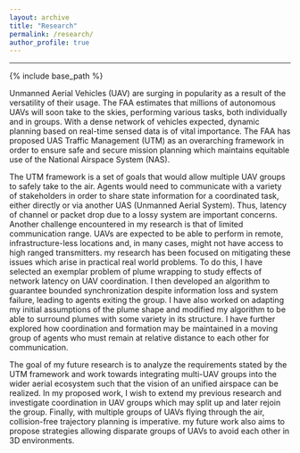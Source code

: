 ```yaml
---
layout: archive
title: "Research"
permalink: /research/
author_profile: true
---
```

<hr style="height:1px;border:none;color:#333;background-color:#333;"/>
{% include base_path %}

Unmanned Aerial Vehicles (UAV) are surging in popularity as a result of the versatility of their usage. The FAA estimates that millions of autonomous UAVs will soon take to the skies, performing various tasks, both individually and in groups. With a dense network of vehicles expected, dynamic planning based on real-time sensed data is of vital importance. The FAA has proposed UAS Traffic Management (UTM) as an overarching framework in order to ensure safe and secure mission planning which maintains equitable use of the National Airspace System (NAS). 

The UTM framework is a set of goals that would allow multiple UAV groups to safely take to the air. Agents would need to communicate with a variety of stakeholders in order to share state information for a coordinated task, either directly or via another UAS (Unmanned Aerial System). Thus, latency of channel or packet drop due to a lossy system are important concerns. Another challenge encountered in my research is that of limited communication range. UAVs are expected to be able to perform in remote, infrastructure-less locations and, in many cases, might not have access to high ranged transmitters. my research has been focused on mitigating these issues which arise in practical real world problems. To do this, I have selected an exemplar problem of plume wrapping to study effects of network latency on UAV coordination. I then developed an algorithm to guarantee bounded synchronization despite information loss and system failure, leading to agents exiting the group. I have also worked on adapting my initial assumptions of the plume shape and modified my algorithm to be able to surround plumes with some variety in its structure. I have further explored how coordination and formation may be maintained in a moving group of agents who must remain at relative distance to each other for communication.

The goal of my future research is to analyze the  requirements stated by the UTM framework and work towards integrating multi-UAV groups into the wider aerial ecosystem such that the vision of an unified airspace can be realized. In my proposed work, I wish to extend my previous research and investigate coordination in UAV groups which may split up and later rejoin the group. Finally, with multiple groups of UAVs flying through the air, collision-free trajectory planning is imperative. my future work also aims to propose strategies allowing disparate groups of UAVs to avoid each other in $3$D environments. 
